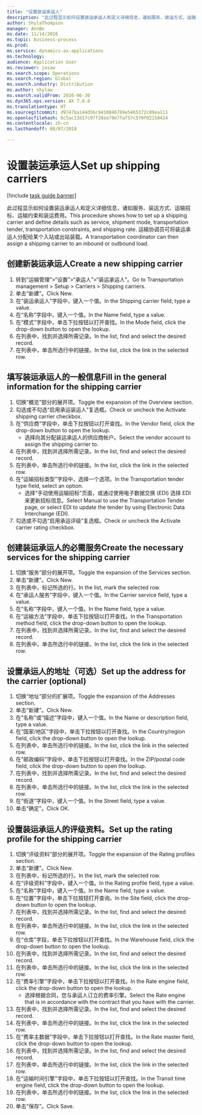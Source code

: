 ```yaml
--- 
title: "设置装运承运人"
description: "此过程显示如何设置装运承运人和定义详细信息，诸如服务、装运方式、运输招标、运输约束和装运费用。"
author: ShylaThompson
manager: AnnBe
ms.date: 11/14/2016
ms.topic: business-process
ms.prod: 
ms.service: dynamics-ax-applications
ms.technology: 
audience: Application User
ms.reviewer: josaw
ms.search.scope: Operations
ms.search.region: Global
ms.search.industry: Distribution
ms.author: shylaw
ms.search.validFrom: 2016-06-30
ms.dyn365.ops.version: AX 7.0.0
ms.translationtype: HT
ms.sourcegitcommit: d9747ba144d56c9410846769e5465372c89ea111
ms.openlocfilehash: 6c5ac13d17c97f20ee79e7faf57c570f02158424
ms.contentlocale: zh-cn
ms.lasthandoff: 08/07/2018

---
```

# <a name="set-up-shipping-carriers"></a><span data-ttu-id="29185-103">设置装运承运人</span><span class="sxs-lookup"><span data-stu-id="29185-103">Set up shipping carriers</span></span>

[!include [task guide banner](../../includes/task-guide-banner.md)]

<span data-ttu-id="29185-104">此过程显示如何设置装运承运人和定义详细信息，诸如服务、装运方式、运输招标、运输约束和装运费用。</span><span class="sxs-lookup"><span data-stu-id="29185-104">This procedure shows how to set up a shipping carrier and define details such as service, shipment mode, transportation tender, transportation constraints, and shipping rate.</span></span> <span data-ttu-id="29185-105">运输协调员可将装运承运人分配给某个入站或出站装载。</span><span class="sxs-lookup"><span data-stu-id="29185-105">A transportation coordinator can then assign a shipping carrier to an inbound or outbound load.</span></span>


## <a name="create-a-new-shipping-carrier"></a><span data-ttu-id="29185-106">创建新装运承运人</span><span class="sxs-lookup"><span data-stu-id="29185-106">Create a new shipping carrier</span></span>
1. <span data-ttu-id="29185-107">转到“运输管理”>“设置”>“承运人”>“装运承运人”。</span><span class="sxs-lookup"><span data-stu-id="29185-107">Go to Transportation management > Setup > Carriers > Shipping carriers.</span></span>
2. <span data-ttu-id="29185-108">单击“新建”。</span><span class="sxs-lookup"><span data-stu-id="29185-108">Click New.</span></span>
3. <span data-ttu-id="29185-109">在“装运承运人”字段中，键入一个值。</span><span class="sxs-lookup"><span data-stu-id="29185-109">In the Shipping carrier field, type a value.</span></span>
4. <span data-ttu-id="29185-110">在“名称”字段中，键入一个值。</span><span class="sxs-lookup"><span data-stu-id="29185-110">In the Name field, type a value.</span></span>
5. <span data-ttu-id="29185-111">在“模式”字段中，单击下拉按钮以打开查找。</span><span class="sxs-lookup"><span data-stu-id="29185-111">In the Mode field, click the drop-down button to open the lookup.</span></span>
6. <span data-ttu-id="29185-112">在列表中，找到并选择所需记录。</span><span class="sxs-lookup"><span data-stu-id="29185-112">In the list, find and select the desired record.</span></span>
7. <span data-ttu-id="29185-113">在列表中，单击所选行中的链接。</span><span class="sxs-lookup"><span data-stu-id="29185-113">In the list, click the link in the selected row.</span></span>

## <a name="fill-in-the-general-information-for-the-shipping-carrier"></a><span data-ttu-id="29185-114">填写装运承运人的一般信息</span><span class="sxs-lookup"><span data-stu-id="29185-114">Fill in the general information for the shipping carrier</span></span>
1. <span data-ttu-id="29185-115">切换“概览”部分的展开项。</span><span class="sxs-lookup"><span data-stu-id="29185-115">Toggle the expansion of the Overview section.</span></span>
2. <span data-ttu-id="29185-116">勾选或不勾选“启用承运装运人”复选框。</span><span class="sxs-lookup"><span data-stu-id="29185-116">Check or uncheck the Activate shipping carrier checkbox.</span></span>
3. <span data-ttu-id="29185-117">在“供应商”字段中，单击下拉按钮以打开查找。</span><span class="sxs-lookup"><span data-stu-id="29185-117">In the Vendor field, click the drop-down button to open the lookup.</span></span>
    * <span data-ttu-id="29185-118">选择向其分配装运承运人的供应商帐户。</span><span class="sxs-lookup"><span data-stu-id="29185-118">Select the vendor account to assign the shipping carrier to.</span></span>  
4. <span data-ttu-id="29185-119">在列表中，找到并选择所需记录。</span><span class="sxs-lookup"><span data-stu-id="29185-119">In the list, find and select the desired record.</span></span>
5. <span data-ttu-id="29185-120">在列表中，单击所选行中的链接。</span><span class="sxs-lookup"><span data-stu-id="29185-120">In the list, click the link in the selected row.</span></span>
6. <span data-ttu-id="29185-121">在“运输招标类型”字段中，选择一个选项。</span><span class="sxs-lookup"><span data-stu-id="29185-121">In the Transportation tender type field, select an option.</span></span>
    * <span data-ttu-id="29185-122">选择“手动使用运输招标”页面，或通过使用电子数据交换 (EDI) 选择 EDI 来更新招标信息。</span><span class="sxs-lookup"><span data-stu-id="29185-122">Select Manual to use the Transportation Tender page, or select EDI to update the tender by using Electronic Data Interchange (EDI).</span></span>  
7. <span data-ttu-id="29185-123">勾选或不勾选“启用承运评级”复选框。</span><span class="sxs-lookup"><span data-stu-id="29185-123">Check or uncheck the Activate carrier rating checkbox.</span></span>

## <a name="create-the-necessary-services-for-the-shipping-carrier"></a><span data-ttu-id="29185-124">创建装运承运人的必需服务</span><span class="sxs-lookup"><span data-stu-id="29185-124">Create the necessary services for the shipping carrier</span></span>
1. <span data-ttu-id="29185-125">切换“服务”部分的展开项。</span><span class="sxs-lookup"><span data-stu-id="29185-125">Toggle the expansion of the Services section.</span></span>
2. <span data-ttu-id="29185-126">单击“新建”。</span><span class="sxs-lookup"><span data-stu-id="29185-126">Click New.</span></span>
3. <span data-ttu-id="29185-127">在列表中，标记所选的行。</span><span class="sxs-lookup"><span data-stu-id="29185-127">In the list, mark the selected row.</span></span>
4. <span data-ttu-id="29185-128">在“承运人服务”字段中，键入一个值。</span><span class="sxs-lookup"><span data-stu-id="29185-128">In the Carrier service field, type a value.</span></span>
5. <span data-ttu-id="29185-129">在“名称”字段中，键入一个值。</span><span class="sxs-lookup"><span data-stu-id="29185-129">In the Name field, type a value.</span></span>
6. <span data-ttu-id="29185-130">在“运输方法”字段中，单击下拉按钮以打开查找。</span><span class="sxs-lookup"><span data-stu-id="29185-130">In the Transportation method field, click the drop-down button to open the lookup.</span></span>
7. <span data-ttu-id="29185-131">在列表中，找到并选择所需记录。</span><span class="sxs-lookup"><span data-stu-id="29185-131">In the list, find and select the desired record.</span></span>
8. <span data-ttu-id="29185-132">在列表中，单击所选行中的链接。</span><span class="sxs-lookup"><span data-stu-id="29185-132">In the list, click the link in the selected row.</span></span>

## <a name="set-up-the-address-for-the-carrier-optional"></a><span data-ttu-id="29185-133">设置承运人的地址（可选）</span><span class="sxs-lookup"><span data-stu-id="29185-133">Set up the address for the carrier (optional)</span></span>
1. <span data-ttu-id="29185-134">切换“地址”部分的扩展项。</span><span class="sxs-lookup"><span data-stu-id="29185-134">Toggle the expansion of the Addresses section.</span></span>
2. <span data-ttu-id="29185-135">单击“新建”。</span><span class="sxs-lookup"><span data-stu-id="29185-135">Click New.</span></span>
3. <span data-ttu-id="29185-136">在“名称”或“描述”字段中，键入一个值。</span><span class="sxs-lookup"><span data-stu-id="29185-136">In the Name or description field, type a value.</span></span>
4. <span data-ttu-id="29185-137">在“国家/地区”字段中，单击下拉按钮以打开查找。</span><span class="sxs-lookup"><span data-stu-id="29185-137">In the Country/region field, click the drop-down button to open the lookup.</span></span>
5. <span data-ttu-id="29185-138">在列表中，单击所选行中的链接。</span><span class="sxs-lookup"><span data-stu-id="29185-138">In the list, click the link in the selected row.</span></span>
6. <span data-ttu-id="29185-139">在“邮政编码”字段中，单击下拉按钮以打开查找。</span><span class="sxs-lookup"><span data-stu-id="29185-139">In the ZIP/postal code field, click the drop-down button to open the lookup.</span></span>
7. <span data-ttu-id="29185-140">在列表中，找到并选择所需记录。</span><span class="sxs-lookup"><span data-stu-id="29185-140">In the list, find and select the desired record.</span></span>
8. <span data-ttu-id="29185-141">在列表中，单击所选行中的链接。</span><span class="sxs-lookup"><span data-stu-id="29185-141">In the list, click the link in the selected row.</span></span>
9. <span data-ttu-id="29185-142">在“街道”字段中，键入一个值。</span><span class="sxs-lookup"><span data-stu-id="29185-142">In the Street field, type a value.</span></span>
10. <span data-ttu-id="29185-143">单击“确定”。</span><span class="sxs-lookup"><span data-stu-id="29185-143">Click OK.</span></span>

## <a name="set-up-the-rating-profile-for-the-shipping-carrier"></a><span data-ttu-id="29185-144">设置装运承运人的评级资料。</span><span class="sxs-lookup"><span data-stu-id="29185-144">Set up the rating profile for the shipping carrier</span></span>
1. <span data-ttu-id="29185-145">切换“评级资料”部分的展开项。</span><span class="sxs-lookup"><span data-stu-id="29185-145">Toggle the expansion of the Rating profiles section.</span></span>
2. <span data-ttu-id="29185-146">单击“新建”。</span><span class="sxs-lookup"><span data-stu-id="29185-146">Click New.</span></span>
3. <span data-ttu-id="29185-147">在列表中，标记所选的行。</span><span class="sxs-lookup"><span data-stu-id="29185-147">In the list, mark the selected row.</span></span>
4. <span data-ttu-id="29185-148">在“评级资料”字段中，键入一个值。</span><span class="sxs-lookup"><span data-stu-id="29185-148">In the Rating profile field, type a value.</span></span>
5. <span data-ttu-id="29185-149">在“名称”字段中，键入一个值。</span><span class="sxs-lookup"><span data-stu-id="29185-149">In the Name field, type a value.</span></span>
6. <span data-ttu-id="29185-150">在“位置”字段中，单击下拉按钮打开查询。</span><span class="sxs-lookup"><span data-stu-id="29185-150">In the Site field, click the drop-down button to open the lookup.</span></span>
7. <span data-ttu-id="29185-151">在列表中，找到并选择所需记录。</span><span class="sxs-lookup"><span data-stu-id="29185-151">In the list, find and select the desired record.</span></span>
8. <span data-ttu-id="29185-152">在列表中，单击所选行中的链接。</span><span class="sxs-lookup"><span data-stu-id="29185-152">In the list, click the link in the selected row.</span></span>
9. <span data-ttu-id="29185-153">在“仓库”字段，单击下拉按钮以打开查找。</span><span class="sxs-lookup"><span data-stu-id="29185-153">In the Warehouse field, click the drop-down button to open the lookup.</span></span>
10. <span data-ttu-id="29185-154">在列表中，找到并选择所需记录。</span><span class="sxs-lookup"><span data-stu-id="29185-154">In the list, find and select the desired record.</span></span>
11. <span data-ttu-id="29185-155">在列表中，单击所选行中的链接。</span><span class="sxs-lookup"><span data-stu-id="29185-155">In the list, click the link in the selected row.</span></span>
12. <span data-ttu-id="29185-156">在“费率引擎”字段中，单击下拉按钮以打开查找。</span><span class="sxs-lookup"><span data-stu-id="29185-156">In the Rate engine field, click the drop-down button to open the lookup.</span></span>
    * <span data-ttu-id="29185-157">选择根据合同，您与承运人订立的费率引擎。</span><span class="sxs-lookup"><span data-stu-id="29185-157">Select the Rate engine that is in accordance with the contract that you have with the carrier.</span></span>  
13. <span data-ttu-id="29185-158">在列表中，找到并选择所需记录。</span><span class="sxs-lookup"><span data-stu-id="29185-158">In the list, find and select the desired record.</span></span>
14. <span data-ttu-id="29185-159">在列表中，单击所选行中的链接。</span><span class="sxs-lookup"><span data-stu-id="29185-159">In the list, click the link in the selected row.</span></span>
15. <span data-ttu-id="29185-160">在“费率主数据”字段中，单击下拉按钮以打开查找。</span><span class="sxs-lookup"><span data-stu-id="29185-160">In the Rate master field, click the drop-down button to open the lookup.</span></span>
16. <span data-ttu-id="29185-161">在列表中，找到并选择所需记录。</span><span class="sxs-lookup"><span data-stu-id="29185-161">In the list, find and select the desired record.</span></span>
17. <span data-ttu-id="29185-162">在列表中，单击所选行中的链接。</span><span class="sxs-lookup"><span data-stu-id="29185-162">In the list, click the link in the selected row.</span></span>
18. <span data-ttu-id="29185-163">在“运输时间引擎”字段中，单击下拉按钮以打开查找。</span><span class="sxs-lookup"><span data-stu-id="29185-163">In the Transit time engine field, click the drop-down button to open the lookup.</span></span>
19. <span data-ttu-id="29185-164">在列表中，单击所选行中的链接。</span><span class="sxs-lookup"><span data-stu-id="29185-164">In the list, click the link in the selected row.</span></span>
20. <span data-ttu-id="29185-165">单击“保存”。</span><span class="sxs-lookup"><span data-stu-id="29185-165">Click Save.</span></span>


